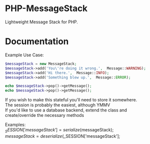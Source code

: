 PHP-MessageStack
================

Lightweight Message Stack for PHP.

Documentation
=============
Example Use Case:
````PHP
$messageStack = new MessageStack;
$messageStack->add('You\'re doing it wrong.',  Message::WARNING);
$messageStack->add('Hi there.',  Message::INFO);
$messageStack->add('Something blew up.',  Message::ERROR);

echo $messageStack->pop()->getMessage();
echo $messageStack->pop()->getMessage();
````
If you wish to make this stateful you'll need to store it somewhere.  
The session is probably the easiest, although YMMV  
If you'd like to use a database backend, extend the class and create/override the necessary methods  
  
Examples:  
$_SESSION['messageStack'] = serialize($messageStack);  
$messageStack = deserialize($_SESSION['messageStack'];  
